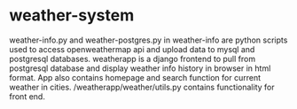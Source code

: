 # weather-system
 
weather-info.py and weather-postgres.py in weather-info are python scripts used to access openweathermap api and upload data to mysql and postgresql databases. weatherapp is a django frontend to pull from postgresql database and display weather info history in browser in html format. App also contains homepage and search function for current weather in cities. /weatherapp/weather/utils.py contains functionality for front end.
